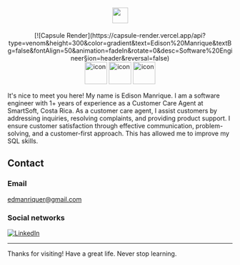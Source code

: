<div align="center">
  <h1><img src="https://media.giphy.com/media/hvRJCLFzcasrR4ia7z/giphy.gif" width="35"></h1>
</div>

<div align="center">
  [![Capsule Render](https://capsule-render.vercel.app/api?type=venom&height=300&color=gradient&text=Edison%20Manrique&textBg=false&fontAlign=50&animation=fadeIn&rotate=0&desc=Software%20Engineer&section=header&reversal=false)
</div>

<div align="center">
  <img src="https://techstack-generator.vercel.app/js-icon.svg" alt="icon"width="50" height="50" />
  <img src="https://techstack-generator.vercel.app/python-icon.svg" alt="icon" width="50" height="50" />
  <img src="https://techstack-generator.vercel.app/mysql-icon.svg" alt="icon" width="50" height="50" />
</div>

It's nice to meet you here! My name is Edison Manrique. I am a software engineer with 1+ years of experience as a Customer Care Agent at SmartSoft, Costa Rica. As a customer care agent, I assist customers by addressing inquiries, resolving complaints, and providing product support. I ensure customer satisfaction through effective communication, problem-solving, and a customer-first approach. This has allowed me to improve my SQL skills.  

## Contact
### Email
edmanriquer@gmail.com
### Social networks
[![LinkedIn](https://img.shields.io/badge/LinkedIn-0077B5?style=for-the-badge&logo=linkedin&logoColor=white)](https://www.linkedin.com/in/edevmanrique/)

---

Thanks for visiting! Have a great life. Never stop learning.
